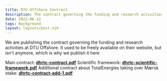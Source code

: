 ```yaml
---
title: DTU Offshore Contract
description: The contract governing the funding and research activities at DTU Offshore
date: 2022-06-12
tags: Background
layout: layouts/post.njk
---
```


We are publishing the contract governing the funding and research activities at DTU Offshore. It used to be freely available on their website, but isn't anymore, which is why we publish it here


Main contract: [**dhrtc-contract.pdf**](/docs/dhrtc-contract.pdf)
Scientific framework: [**dhrtc-scientific-framework.pdf**](/docs/dhrtc-contract.pdf)
Additional contract about TotalEnergies taking over Mærsk stake: [**dhrtc-contract-add-1.pdf**](/docs/dhrtc-contract-add-1.pdf)
